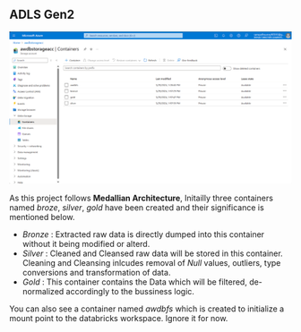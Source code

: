 ## ADLS Gen2
<p align = 'center'>
<img src='BSG_Containers_Creation.png'>
</p>

As this project follows **Medallian Architecture**, Initailly three containers named *broze*, *silver*, *gold* have been created and their significance is mentioned below.
- *Bronze* : Extracted raw data is directly dumped into this container without it being modified or alterd.
- *Silver* : Cleaned and Cleansed raw data will be stored in this container. Cleaning and Cleansing inlcudes removal of *Null* values, outliers, type conversions and transformation of data.
- *Gold* : This container contains the Data which will be filtered, de-normalized accordingly to the bussiness logic.

You can also see a container named *awdbfs* which is created to initialize a mount point to the databricks workspace. Ignore it for now.
